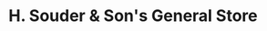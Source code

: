 ---
title: "H. Souder & Son's General Store"
url: /grabill/h-souder-and-sons-general-store/
shop: variety store
---